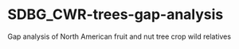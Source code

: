 # SDBG_CWR-trees-gap-analysis
Gap analysis of North American fruit and nut tree crop wild relatives
